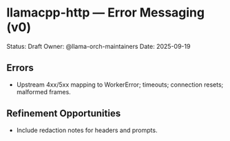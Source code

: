 # llamacpp-http — Error Messaging (v0)

Status: Draft
Owner: @llama-orch-maintainers
Date: 2025-09-19

## Errors

- Upstream 4xx/5xx mapping to WorkerError; timeouts; connection resets; malformed frames.

## Refinement Opportunities

- Include redaction notes for headers and prompts.
